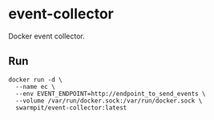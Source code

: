 # event-collector

Docker event collector.

## Run

```{r, engine='bash', count_lines}
docker run -d \
  --name ec \
  --env EVENT_ENDPOINT=http://endpoint_to_send_events \
  --volume /var/run/docker.sock:/var/run/docker.sock \
  swarmpit/event-collector:latest
```
